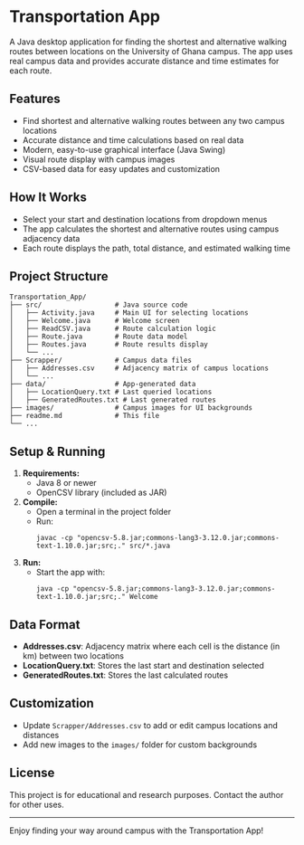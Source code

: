# Transportation App

A Java desktop application for finding the shortest and alternative walking routes between locations on the University of Ghana campus. The app uses real campus data and provides accurate distance and time estimates for each route.

## Features
- Find shortest and alternative walking routes between any two campus locations
- Accurate distance and time calculations based on real data
- Modern, easy-to-use graphical interface (Java Swing)
- Visual route display with campus images
- CSV-based data for easy updates and customization

## How It Works
- Select your start and destination locations from dropdown menus
- The app calculates the shortest and alternative routes using campus adjacency data
- Each route displays the path, total distance, and estimated walking time

## Project Structure
```
Transportation_App/
├── src/                  # Java source code
│   ├── Activity.java     # Main UI for selecting locations
│   ├── Welcome.java      # Welcome screen
│   ├── ReadCSV.java      # Route calculation logic
│   ├── Route.java        # Route data model
│   ├── Routes.java       # Route results display
│   └── ...
├── Scrapper/             # Campus data files
│   ├── Addresses.csv     # Adjacency matrix of campus locations
│   └── ...
├── data/                 # App-generated data
│   ├── LocationQuery.txt # Last queried locations
│   ├── GeneratedRoutes.txt # Last generated routes
├── images/               # Campus images for UI backgrounds
├── readme.md             # This file
└── ...
```

## Setup & Running
1. **Requirements:**
   - Java 8 or newer
   - OpenCSV library (included as JAR)
2. **Compile:**
   - Open a terminal in the project folder
   - Run:
     ```
     javac -cp "opencsv-5.8.jar;commons-lang3-3.12.0.jar;commons-text-1.10.0.jar;src;." src/*.java
     ```
3. **Run:**
   - Start the app with:
     ```
     java -cp "opencsv-5.8.jar;commons-lang3-3.12.0.jar;commons-text-1.10.0.jar;src;." Welcome
     ```

## Data Format
- **Addresses.csv**: Adjacency matrix where each cell is the distance (in km) between two locations
- **LocationQuery.txt**: Stores the last start and destination selected
- **GeneratedRoutes.txt**: Stores the last calculated routes

## Customization
- Update `Scrapper/Addresses.csv` to add or edit campus locations and distances
- Add new images to the `images/` folder for custom backgrounds



## License
This project is for educational and research purposes. Contact the author for other uses.

---

Enjoy finding your way around campus with the Transportation App!
